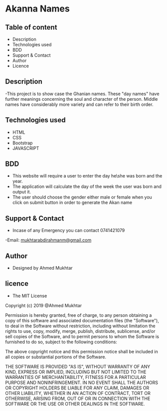 # Akanna Names

## Table of content
- Description
- Technologies used
- BDD
- Support & Contact
- Author
- Licence


## Description
-This project is to  show case the Ghanian names. These "day names" have further meanings concerning the soul and character of the person. Middle names have considerably more variety and can refer to their birth order.

## Technologies used
- HTML
- CSS
- Bootstrap
- JAVASCRIPT

## BDD
 - This website will require a user to enter the day he\she was born and the year.
 - The application will calculate the day of the week the user was born and output it.
 - The user should choose the gender either male or female when you click on submit button in order to generate the Akan name

## Support & Contact
- Incase of any Emergency you can contact 0741421079

-Email: mukhtarabdirahmanm@gmail.com

## Author 
- Designed by Ahmed Mukhtar

## licence
- The MIT License

Copyright (c) 2019 @Ahmed Mukhtar

Permission is hereby granted, free of charge, to any person obtaining a copy of this software and associated documentation files (the "Software"), to deal in the Software without restriction, including without limitation the rights to use, copy, modify, merge, publish, distribute, sublicense, and/or sell copies of the Software, and to permit persons to whom the Software is furnished to do so, subject to the following conditions:

The above copyright notice and this permission notice shall be included in all copies or substantial portions of the Software.

THE SOFTWARE IS PROVIDED "AS IS", WITHOUT WARRANTY OF ANY KIND, EXPRESS OR IMPLIED, INCLUDING BUT NOT LIMITED TO THE WARRANTIES OF MERCHANTABILITY, FITNESS FOR A PARTICULAR PURPOSE AND NONINFRINGEMENT. IN NO EVENT SHALL THE AUTHORS OR COPYRIGHT HOLDERS BE LIABLE FOR ANY CLAIM, DAMAGES OR OTHER LIABILITY, WHETHER IN AN ACTION OF CONTRACT, TORT OR OTHERWISE, ARISING FROM, OUT OF OR IN CONNECTION WITH THE SOFTWARE OR THE USE OR OTHER DEALINGS IN THE SOFTWARE.
